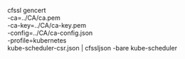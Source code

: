 cfssl gencert \
  -ca=../CA/ca.pem \
  -ca-key=../CA/ca-key.pem \
  -config=../CA/ca-config.json \
  -profile=kubernetes \
  kube-scheduler-csr.json | cfssljson -bare kube-scheduler
